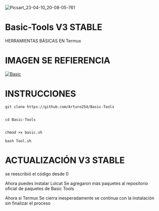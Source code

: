 ![Picsart_23-04-10_20-08-05-761](https://user-images.githubusercontent.com/87346871/231037261-513e5267-6569-424b-b73b-7f474fc3af81.png)


# Basic-Tools V3 STABLE
HERRAMIENTAS BÁSICAS EN Termux 

# IMAGEN SE REFIERENCIA


<a href='https://postimg.cc/m1b9zp93' target='_blank'><img src='https://i.postimg.cc/QC7JzRxz/Basic.png' border='0' alt='Basic'/></a>


# INSTRUCCIONES 

```
git clone https://github.com/Arturo254/Basic-Tools


cd Basic-Tools 


chmod +x basic.sh 

bash Tool.sh 
```

# ACTUALIZACIÓN V3 STABLE
 

 se reescribió el código desde 0

Ahora puedes instalar Lolcat 
Se agregaron más paquetes al repositorio oficial de paquetes de Basic Tools 

Ahora si Termux Se cierra inesperadamente se continua con la instalación sin finalizar el proceso




